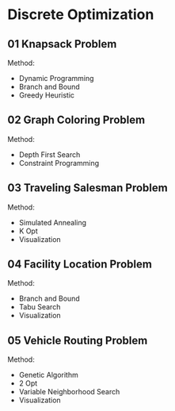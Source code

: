 # Discrete Optimization

## 01 Knapsack Problem

Method:
- Dynamic Programming
- Branch and Bound
- Greedy Heuristic

## 02 Graph Coloring Problem

Method:
- Depth First Search
- Constraint Programming

## 03 Traveling Salesman Problem

Method:
- Simulated Annealing
- K Opt
- Visualization

## 04 Facility Location Problem

Method:
- Branch and Bound
- Tabu Search
- Visualization

## 05 Vehicle Routing Problem

Method:
- Genetic Algorithm
- 2 Opt
- Variable Neighborhood Search
- Visualization
